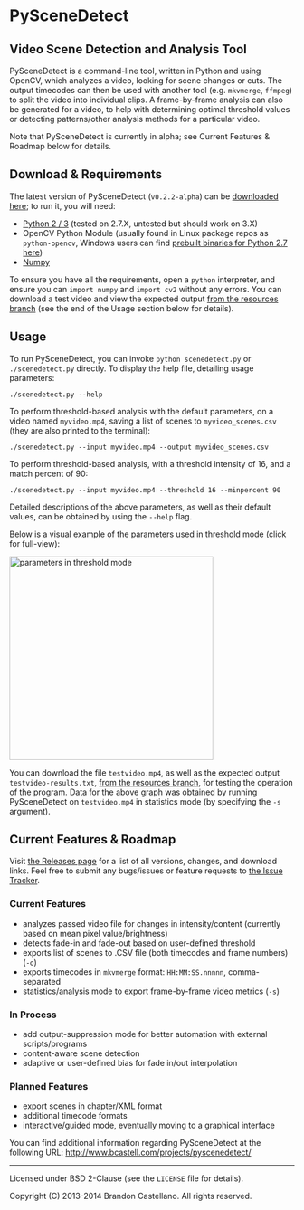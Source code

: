 

PySceneDetect
==========================================================
Video Scene Detection and Analysis Tool
----------------------------------------------------------

PySceneDetect is a command-line tool, written in Python and using OpenCV, which analyzes a video, looking for scene changes or cuts.  The output timecodes can then be used with another tool (e.g. `mkvmerge`, `ffmpeg`) to split the video into individual clips.  A frame-by-frame analysis can also be generated for a video, to help with determining optimal threshold values or detecting patterns/other analysis methods for a particular video.

Note that PySceneDetect is currently in alpha; see Current Features & Roadmap below for details.


Download & Requirements
----------------------------------------------------------

The latest version of PySceneDetect (`v0.2.2-alpha`) can be [downloaded here](https://github.com/Breakthrough/PySceneDetect/releases); to run it, you will need:

 - [Python 2 / 3](https://www.python.org/) (tested on 2.7.X, untested but should work on 3.X)
 - OpenCV Python Module (usually found in Linux package repos as `python-opencv`, Windows users can find [prebuilt binaries for Python 2.7 here](http://www.lfd.uci.edu/~gohlke/pythonlibs/#opencv))
 - [Numpy](http://sourceforge.net/projects/numpy/)

To ensure you have all the requirements, open a `python` interpreter, and ensure you can `import numpy` and `import cv2` without any errors.  You can download a test video and view the expected output [from the resources branch](https://github.com/Breakthrough/PySceneDetect/tree/resources/tests) (see the end of the Usage section below for details).


Usage
----------------------------------------------------------

To run PySceneDetect, you can invoke `python scenedetect.py` or `./scenedetect.py` directly.  To display the help file, detailing usage parameters:

    ./scenedetect.py --help

To perform threshold-based analysis with the default parameters, on a video named `myvideo.mp4`, saving a list of scenes to `myvideo_scenes.csv` (they are also printed to the terminal):

    ./scenedetect.py --input myvideo.mp4 --output myvideo_scenes.csv

To perform threshold-based analysis, with a threshold intensity of 16, and a match percent of 90:

    ./scenedetect.py --input myvideo.mp4 --threshold 16 --minpercent 90

Detailed descriptions of the above parameters, as well as their default values, can be obtained by using the `--help` flag.

Below is a visual example of the parameters used in threshold mode (click for full-view):

[<img src="https://github.com/Breakthrough/PySceneDetect/raw/resources/images/threshold-param-example.png" alt="parameters in threshold mode" width="360" />](https://github.com/Breakthrough/PySceneDetect/raw/resources/images/threshold-param-example.png)

You can download the file `testvideo.mp4`, as well as the expected output `testvideo-results.txt`, [from the resources branch](https://github.com/Breakthrough/PySceneDetect/tree/resources/tests), for testing the operation of the program.  Data for the above graph was obtained by running PySceneDetect on `testvideo.mp4` in statistics mode (by specifying the `-s` argument).


Current Features & Roadmap
----------------------------------------------------------

Visit [the Releases page](https://github.com/Breakthrough/PySceneDetect/releases) for a list of all versions, changes, and download links.  Feel free to submit any bugs/issues or feature requests to [the Issue Tracker](https://github.com/Breakthrough/PySceneDetect/issues).

### Current Features

 - analyzes passed video file for changes in intensity/content (currently based on mean pixel value/brightness)
 - detects fade-in and fade-out based on user-defined threshold
 - exports list of scenes to .CSV file (both timecodes and frame numbers) (`-o`)
 - exports timecodes in `mkvmerge` format: `HH:MM:SS.nnnnn`, comma-separated
 - statistics/analysis mode to export frame-by-frame video metrics (`-s`)

### In Process

 - add output-suppression mode for better automation with external scripts/programs
 - content-aware scene detection
 - adaptive or user-defined bias for fade in/out interpolation

### Planned Features

 - export scenes in chapter/XML format
 - additional timecode formats
 - interactive/guided mode, eventually moving to a graphical interface


You can find additional information regarding PySceneDetect at the following URL:
http://www.bcastell.com/projects/pyscenedetect/


----------------------------------------------------------

Licensed under BSD 2-Clause (see the `LICENSE` file for details).

Copyright (C) 2013-2014 Brandon Castellano.
All rights reserved.

